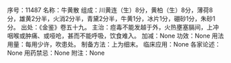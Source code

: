序号：11487
名称：牛黄散
组成：川黄连（生）8分，黄柏（生）8分，薄荷8分，雄黄2分半，火消2分半，青黛2分半，牛黄1分，冰片1分，硼砂1分，朱砂1分。
出处：《金鉴》卷五十九。
主治：痘毒不能发越于外，火热壅塞膈间，上冲咽喉或肿痛、或哑呛，甚而不能呼吸，饮食难入。
加减：None
功效：None
用法用量：每用少许，吹患处。
制备方法：上为细末。
临床应用：None
各家论述：None
用药禁忌：None
附注：None
